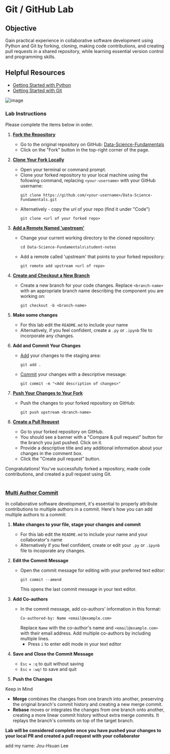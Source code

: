 # Git / GitHub Lab

## Objective

Gain practical experience in collaborative software development using Python and Git by forking, cloning, making code contributions, and creating pull requests in a shared repository, while learning essential version control and programming skills.

## Helpful Resources

- [Getting Started with Python](https://www.python.org/about/gettingstarted/)
- [Getting Started with Git](https://docs.github.com/en/get-started/getting-started-with-git)

![image](https://github.com/VedikaSrivastava/CS506-labs-Fall2023/assets/83489280/217b0f8f-1366-4e74-8d8a-f99dcc01e9ec)


### Lab Instructions

Please complete the items below in order.

1. [**Fork the Repository**](https://help.github.com/en/articles/fork-a-repo)
   - Go to the original repository on GitHub: [Data-Science-Fundamentals](https://github.com/gallettilance/Data-Science-Fundamentals)
   - Click on the "Fork" button in the top-right corner of the page.

2. [**Clone Your Fork Locally**](https://docs.github.com/en/repositories/creating-and-managing-repositories/cloning-a-repository)
   - Open your terminal or command prompt.
   - Clone your forked repository to your local machine using the following command, replacing `<your-username>` with your GitHub username:
     ```shell
     git clone https://github.com/<your-username>/Data-Science-Fundamentals.git
     ```
   - Alternatively - copy the url of your repo (find it under "Code")
     ```shell
     git clone <url of your forked repo>
     ```

3. [**Add a Remote Named 'upstream'**](https://docs.github.com/en/get-started/getting-started-with-git/managing-remote-repositories)
   - Change your current working directory to the cloned repository:
     ```shell
     cd Data-Science-Fundamentals\student-notes
     ```
   - Add a remote called 'upstream' that points to your forked repository:
     ```shell
     git remote add upstream <url of repo>
     ```

4. [**Create and Checkout a New Branch**](https://github.com/Kunena/Kunena-Forum/wiki/Create-a-new-branch-with-git-and-manage-branches)
   - Create a new branch for your code changes. Replace `<branch-name>` with an appropriate branch name describing the component you are working on:
     ```shell
     git checkout -b <branch-name>
     ```

5. **Make some changes**
   - For this lab edit the `README.md` to include your name
   - Alternatively, if you feel confident, create a `.py` or `.ipynb` file to incorporate any changes.

6. **Add and Commit Your Changes**
   - [Add](https://docs.github.com/en/repositories/working-with-files/managing-files/adding-a-file-to-a-repository) your changes to the staging area:
     ```shell
     git add .
     ```
   - [Commit](https://docs.github.com/en/repositories/working-with-files/managing-files/adding-a-file-to-a-repository) your changes with a descriptive message:
     ```shell
     git commit -m "<Add description of changes>"
     ```

7. [**Push Your Changes to Your Fork**](https://docs.github.com/en/get-started/using-git/pushing-commits-to-a-remote-repository)
   - Push the changes to your forked repository on GitHub:
     ```shell
     git push upstream <branch-name>
     ```

8. [**Create a Pull Request**](https://docs.github.com/en/pull-requests/collaborating-with-pull-requests/proposing-changes-to-your-work-with-pull-requests/creating-a-pull-request)
   - Go to your forked repository on GitHub.
   - You should see a banner with a "Compare & pull request" button for the branch you just pushed. Click on it.
   - Provide a descriptive title and any additional information about your changes in the comment box.
   - Click the "Create pull request" button.

Congratulations! You've successfully forked a repository, made code contributions, and created a pull request using Git.
<br><br>
### [Multi Author Commit](https://docs.github.com/en/pull-requests/committing-changes-to-your-project/creating-and-editing-commits/creating-a-commit-with-multiple-authors)
In collaborative software development, it's essential to properly attribute contributions to multiple authors in a commit. Here's how you can add multiple authors to a commit:

1. **Make changes to your file, stage your changes and commit**
   - For this lab edit the `README.md` to include your name and your collaborator's name
   - Alternatively if you feel confident, create or edit your `.py` or `.ipynb` file to incoporate any changes.


2. **Edit the Commit Message**
   - Open the commit message for editing with your preferred text editor:
     ```shell
     git commit --amend
     ```
     This opens the last commit message in your text editor.

3. **Add Co-authors**
   - In the commit message, add co-authors' information in this format:
     ```
     Co-authored-by: Name <email@example.com>
     ```
     Replace `Name` with the co-author's name and `<email@example.com>` with their email address. Add multiple co-authors by including multiple lines.
     - Press `i` to enter edit mode in your text editor

4. **Save and Close the Commit Message**
    - `Esc` + `:q` to quit without saving
    - `Esc` + `:wq!` to save and quit

5. **Push the Changes**


Keep in Mind
- **Merge** combines the changes from one branch into another, preserving the original branch's commit history and creating a new merge commit.
- **Rebase** moves or integrates the changes from one branch onto another, creating a more linear commit history without extra merge commits. It replays the branch's commits on top of the target branch.


**Lab will be considered complete once you have pushed your changes to your local PR and created a pull request with your collaborator**

add my name: Jou-Hsuan Lee